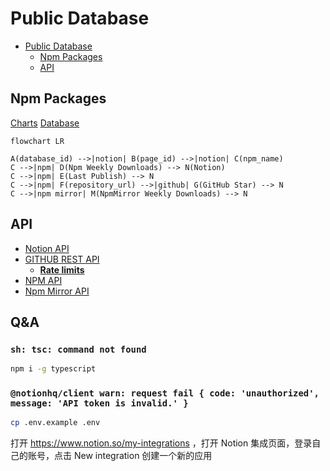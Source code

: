 # Public Database

- [Public Database](#public-database)
  - [Npm Packages](#npm-packages)
  - [API](#api)

## Npm Packages

[Charts](https://public-database-charts.imzbb.cc/)
[Database](https://zhengbangbo.notion.site/75dc1174b0394f04acde30a004683f68?v=f6eac247a5be498d8387ad3febdbd548)

```mermaid
flowchart LR

A(database_id) -->|notion| B(page_id) -->|notion| C(npm_name)
C -->|npm| D(Npm Weekly Downloads) --> N(Notion)
C -->|npm| E(Last Publish) --> N
C -->|npm| F(repository_url) -->|github| G(GitHub Star) --> N
C -->|npm mirror| M(NpmMirror Weekly Downloads) --> N
```

## API

- [Notion API](https://developers.notion.com/reference)
- [GITHUB REST API](https://docs.github.com/en/rest)
  - [**Rate limits**](https://docs.github.com/en/rest/overview/resources-in-the-rest-api?apiVersion=2022-11-28#rate-limiting)
- [NPM API](./src/api/npm.ts)
- [Npm Mirror API](./src/api/npmmirror.ts)

## Q&A

### `sh: tsc: command not found`

```bash
npm i -g typescript
```      

### `@notionhq/client warn: request fail { code: 'unauthorized', message: 'API token is invalid.' }`

```bash
cp .env.example .env
```

打开 https://www.notion.so/my-integrations ，打开 Notion 集成页面，登录自己的账号，点击 New integration 创建一个新的应用

